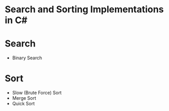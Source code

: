 # Search and Sorting Implementations in C#

# Search
 * Binary Search

# Sort
 * Slow (Brute Force) Sort
 * Merge Sort
 * Quick Sort

